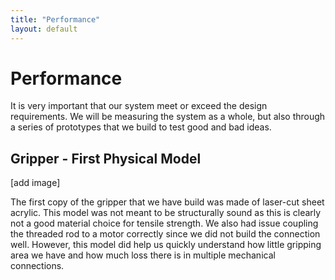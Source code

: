 ```yaml
---
title: "Performance"
layout: default
---
```


# Performance #

It is very important that our system meet or exceed the design requirements. We will be measuring the system as a whole, but also through a series of prototypes that we build to test good and bad ideas.

## Gripper - First Physical Model ##

[add image]

The first copy of the gripper that we have build was made of laser-cut sheet acrylic. This model was not meant to be structurally sound as this is clearly not a good material choice for tensile strength. We also had issue coupling the threaded rod to a motor correctly since we did not build the connection well. However, this model did help us quickly understand how little gripping area we have and how much loss there is in multiple mechanical connections.
